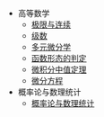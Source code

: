 - 高等数学
  - [极限与连续](高等数学/极限与连续.md)
  - [级数](高等数学/级数.md)
  - [多元微分学](高等数学/多元微分学.md)
  - [函数形态的判定](函数形态的判定.md)
  - [微积分中值定理](微积分中值定理.md)
  - [微分方程](微分方程.md)
- 概率论与数理统计
  - [概率论与数理统计](概率论与数理统计/概率论笔记.md)